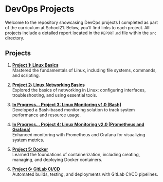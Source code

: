 # DevOps Projects

Welcome to the repository showcasing DevOps projects I completed as part of the curriculum at School21. Below, you’ll find links to each project. All projects include a detailed report located in the `REPORT.md` file within the `src` directory.

## Projects

1. [**Project 1: Linux Basics**](./Linux_Basics/src/REPORT.md)  
   Mastered the fundamentals of Linux, including file systems, commands, and scripting.

2. [**Project 2: Linux Networking Basics**](./Linux_Networking_Basics/src/REPORT.md)  
   Explored the basics of networking in Linux: configuring interfaces, troubleshooting, and using essential tools.

3. [**In Progress... Project 3: Linux Monitoring v1.0 [Bash]**](./Linux_Monitoring_v1/src/REPORT.md)  
   Developed a Bash-based monitoring solution to track system performance and resource usage.

4. [**In Progress... Project 4: Linux Monitoring v2.0 [Prometheus and Grafana]**](./Linux_Monitoring_v2/src/REPORT.md)  
   Enhanced monitoring with Prometheus and Grafana for visualizing system metrics.

5. [**Project 5: Docker**](./Docker/src/REPORT.md)  
   Learned the foundations of containerization, including creating, managing, and deploying Docker containers.

6. [**Project 6: GitLab CI/CD**](./CI_CD/src/REPORT.md)  
   Automated builds, testing, and deployments with GitLab CI/CD pipelines.
